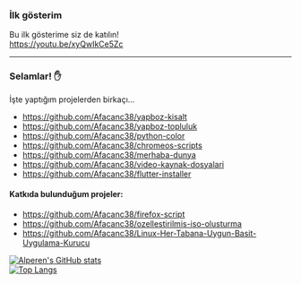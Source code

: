 ### İlk gösterim
Bu ilk gösterime siz de katılın!<br>
https://youtu.be/xyQwIkCe5Zc
***
### Selamlar! ✋
İşte yaptığım projelerden birkaçı...

* https://github.com/Afacanc38/yapboz-kisalt
* https://github.com/Afacanc38/yapboz-topluluk
* https://github.com/Afacanc38/python-color
* https://github.com/Afacanc38/chromeos-scripts
* https://github.com/Afacanc38/merhaba-dunya
* https://github.com/Afacanc38/video-kaynak-dosyalari
* https://github.com/Afacanc38/flutter-installer

#### Katkıda bulunduğum projeler:
* https://github.com/Afacanc38/firefox-script
* https://github.com/Afacanc38/ozellestirilmis-iso-olusturma
* https://github.com/Afacanc38/Linux-Her-Tabana-Uygun-Basit-Uygulama-Kurucu

[![Alperen's GitHub stats](https://github-readme-stats.vercel.app/api?username=Afacanc38&count_private=true&show_icons=true&theme=dark&custom_title=İstatislikler)](https://github.com/Afacanc38/Afacanc38)<br>
[![Top Langs](https://github-readme-stats.vercel.app/api/top-langs/?username=Afacanc38&layout=compact&custom_title=Diller&theme=dark)](https://github.com/Afacanc38/Afacanc38)
